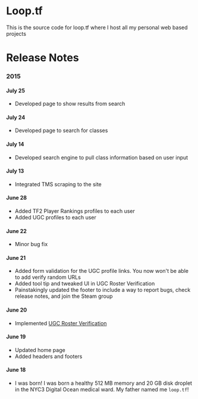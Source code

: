 # Loop.tf

This is the source code for loop.tf where I host all my personal web
based projects

# Release Notes

### 2015

#### July 25

- Developed page to show results from search

#### July 24 

- Developed page to search for classes

#### July 14

- Developed search engine to pull class information based on user
  input

#### July 13

- Integrated TMS scraping to the site

#### June 28

- Added TF2 Player Rankings profiles to each user
- Added UGC profiles to each user

#### June 22

- Minor bug fix

#### June 21

- Added form validation for the UGC profile links. You now won't be
  able to add verify random URLs
- Added tool tip and tweaked UI in UGC Roster Verification
- Painstakingly updated the footer to include a way to report bugs, check release notes, and join the Steam group

#### June 20

- Implemented [UGC Roster Verification](http://loop.tf/UGC)

#### June 19

- Updated home page
- Added headers and footers

#### June 18

- I was born! I was born a healthy 512 MB memory and 20 GB disk droplet in the NYC3 Digital Ocean medical ward. My father named me `loop.tf`!
